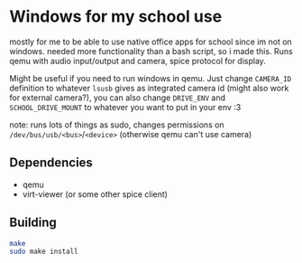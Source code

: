 # Windows for my school use

mostly for me to be able to use native office apps for school since im not on windows. needed more functionality than a bash script, so i made this. Runs qemu with audio input/output and camera, spice protocol for display.

Might be useful if you need to run windows in qemu. Just change `CAMERA_ID` definition to whatever `lsusb` gives as integrated camera id (might also work for external camera?), you can also change `DRIVE_ENV` and `SCHOOL_DRIVE_MOUNT` to whatever you want to put in your env :3

note: runs lots of things as sudo, changes permissions on `/dev/bus/usb/<bus>`/`<device>` (otherwise qemu can't use camera)

## Dependencies

* qemu
* virt-viewer (or some other spice client)

## Building

```bash
make
sudo make install
```
